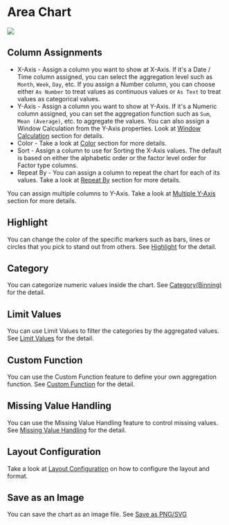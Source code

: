 # Area Chart

![](images/bar.png)

## Column Assignments

* X-Axis - Assign a column you want to show at X-Axis. If it's a Date / Time column assigned, you can select the aggregation level such as `Month`, `Week`, `Day`, etc. If you assign a Number column, you can choose either `As Number` to treat values as continuous values or `As Text` to treat values as categorical values.  
* Y-Axis - Assign a column you want to show at Y-Axis. If it's a Numeric column assigned, you can set the aggregation function such as `Sum`, `Mean (Average)`, etc. to aggregate the values. You can also assign a Window Calculation from the Y-Axis properties. Look at [Window Calculation](window-calc.md) section for details.  
* Color - Take a look at [Color](color.md) section for more details.
* Sort - Assign a column to use for Sorting the X-Axis values. The default is based on either the alphabetic order or the factor level order for Factor type columns.
* Repeat By - You can assign a column to repeat the chart for each of its values. Take a look at [Repeat By](small-multiple.md) section for more details.

You can assign multiple columns to Y-Axis. Take a look at [Multiple Y-Axis](multi-y.md) section for more details.

## Highlight 

You can change the color of the specific markers such as bars, lines or circles that you pick to stand out from others. See [Highlight](highlight.md) for the detail. 

## Category 

You can categorize numeric values inside the chart. See [Category(Binning)](category.md) for the detail.

## Limit Values

You can use Limit Values to filter the categories by the aggregated values. See [Limit Values](limit.md) for the detail.


## Custom Function

You can use the Custom Function feature to define your own aggregation function. See [Custom Function](custom-function.md) for the detail.

## Missing Value Handling

You can use the Missing Value Handling feature to control missing values. See [Missing Value Handling](missing-value-handling.md) for the detail.



## Layout Configuration

Take a look at [Layout Configuration](layout.md) on how to configure the layout and format. 


## Save as an Image

You can save the chart as an image file. See [Save as PNG/SVG](save.md)